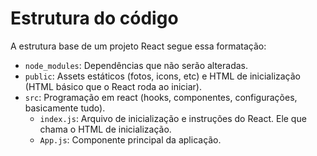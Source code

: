 # Estrutura do código

A estrutura base de um projeto React segue essa formatação:

* `node_modules`: Dependências que não serão alteradas.
* `public`: Assets estáticos (fotos, icons, etc) e HTML de inicialização (HTML básico que o React roda ao iniciar).
* `src`: Programação em react (hooks, componentes, configurações, basicamente tudo).
  * `index.js`: Arquivo de inicialização e instruções do React. Ele que chama o HTML de inicialização.
  * `App.js`: Componente principal da aplicação.
